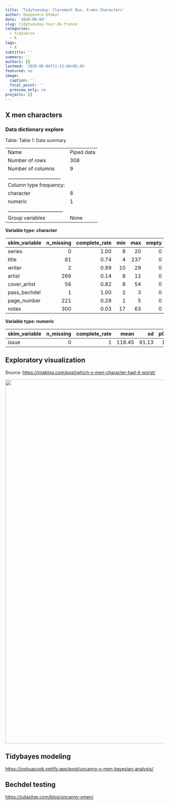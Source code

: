 ```yaml
---
title: 'Tidytuesday: Claremont Run, X-men Characters'
author: Deependra Dhakal
date: '2020-08-04'
slug: tidytuesday-tour-de-france
categories:
  - tidyverse
  - R
tags:
  - R
subtitle: ''
summary: ''
authors: []
lastmod: '2020-08-04T11:13:48+05:45'
featured: no
image:
  caption: ''
  focal_point: ''
  preview_only: no
projects: []
---
```





## X men characters



### Data dictionary explore


Table: Table 1: Data summary

|                         |           |
|:------------------------|:----------|
|Name                     |Piped data |
|Number of rows           |308        |
|Number of columns        |9          |
|_______________________  |           |
|Column type frequency:   |           |
|character                |8          |
|numeric                  |1          |
|________________________ |           |
|Group variables          |None       |


**Variable type: character**

|skim_variable | n_missing| complete_rate| min| max| empty| n_unique| whitespace|
|:-------------|---------:|-------------:|---:|---:|-----:|--------:|----------:|
|series        |         0|          1.00|   8|  20|     0|        7|          0|
|title         |        81|          0.74|   4| 237|     0|      225|          0|
|writer        |         2|          0.99|  10|  29|     0|       15|          0|
|artist        |       266|          0.14|   8|  12|     0|        4|          0|
|cover_artist  |        56|          0.82|   8|  54|     0|       46|          0|
|pass_bechdel  |         1|          1.00|   2|   3|     0|        2|          0|
|page_number   |       221|          0.28|   1|   5|     0|       22|          0|
|notes         |       300|          0.03|  17|  63|     0|        8|          0|


**Variable type: numeric**

|skim_variable | n_missing| complete_rate|   mean|    sd| p0| p25| p50|    p75| p100|hist  |
|:-------------|---------:|-------------:|------:|-----:|--:|---:|---:|------:|----:|:-----|
|issue         |         0|             1| 118.45| 91.13|  1|  38| 105| 184.25|  294|▇▅▃▂▅ |

## Exploratory visualization

Source: https://jmablog.com/post/which-x-men-character-had-it-worst/

<img src="{{< blogdown/postref >}}index_files/figure-html/unnamed-chunk-2-1.png" width="1152" />

## Tidybayes modeling

https://joshuacook.netlify.app/post/uncanny-x-men-bayesian-analysis/

## Bechdel testing

https://juliasilge.com/blog/uncanny-xmen/
